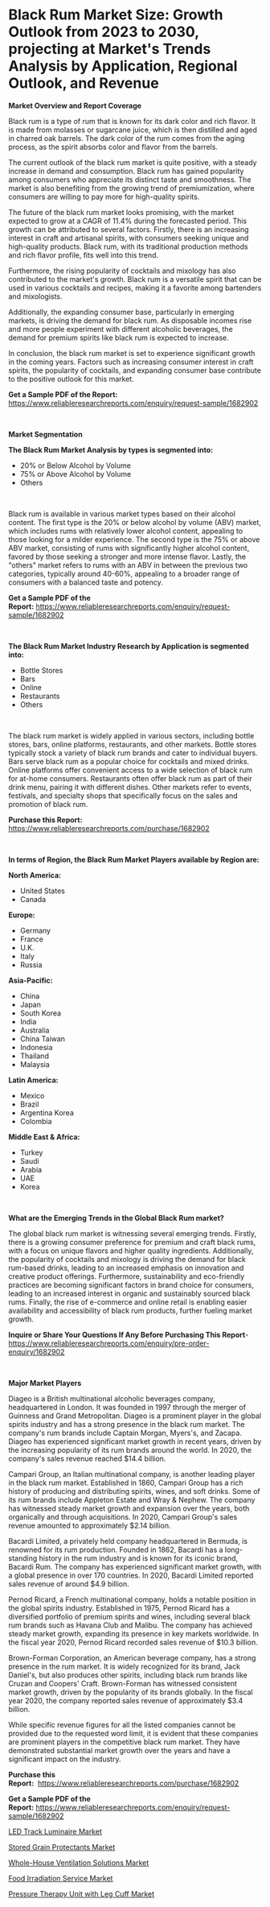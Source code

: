 <p><h1>Black Rum Market Size: Growth Outlook from 2023 to 2030, projecting at Market's Trends Analysis by Application, Regional Outlook, and Revenue</h1></p><p><strong>Market Overview and Report Coverage</strong></p>
<p><p>Black rum is a type of rum that is known for its dark color and rich flavor. It is made from molasses or sugarcane juice, which is then distilled and aged in charred oak barrels. The dark color of the rum comes from the aging process, as the spirit absorbs color and flavor from the barrels.</p><p>The current outlook of the black rum market is quite positive, with a steady increase in demand and consumption. Black rum has gained popularity among consumers who appreciate its distinct taste and smoothness. The market is also benefiting from the growing trend of premiumization, where consumers are willing to pay more for high-quality spirits.</p><p>The future of the black rum market looks promising, with the market expected to grow at a CAGR of 11.4% during the forecasted period. This growth can be attributed to several factors. Firstly, there is an increasing interest in craft and artisanal spirits, with consumers seeking unique and high-quality products. Black rum, with its traditional production methods and rich flavor profile, fits well into this trend.</p><p>Furthermore, the rising popularity of cocktails and mixology has also contributed to the market's growth. Black rum is a versatile spirit that can be used in various cocktails and recipes, making it a favorite among bartenders and mixologists.</p><p>Additionally, the expanding consumer base, particularly in emerging markets, is driving the demand for black rum. As disposable incomes rise and more people experiment with different alcoholic beverages, the demand for premium spirits like black rum is expected to increase.</p><p>In conclusion, the black rum market is set to experience significant growth in the coming years. Factors such as increasing consumer interest in craft spirits, the popularity of cocktails, and expanding consumer base contribute to the positive outlook for this market.</p></p>
<p><strong>Get a Sample PDF of the Report:</strong> <a href="https://www.reliableresearchreports.com/enquiry/request-sample/1682902">https://www.reliableresearchreports.com/enquiry/request-sample/1682902</a></p>
<p>&nbsp;</p>
<p><strong>Market Segmentation</strong></p>
<p><strong>The Black Rum Market Analysis by types is segmented into:</strong></p>
<p><ul><li>20% or Below Alcohol by Volume</li><li>75% or Above Alcohol by Volume</li><li>Others</li></ul></p>
<p>&nbsp;</p>
<p><p>Black rum is available in various market types based on their alcohol content. The first type is the 20% or below alcohol by volume (ABV) market, which includes rums with relatively lower alcohol content, appealing to those looking for a milder experience. The second type is the 75% or above ABV market, consisting of rums with significantly higher alcohol content, favored by those seeking a stronger and more intense flavor. Lastly, the "others" market refers to rums with an ABV in between the previous two categories, typically around 40-60%, appealing to a broader range of consumers with a balanced taste and potency.</p></p>
<p><strong>Get a Sample PDF of the Report:</strong>&nbsp;<a href="https://www.reliableresearchreports.com/enquiry/request-sample/1682902">https://www.reliableresearchreports.com/enquiry/request-sample/1682902</a></p>
<p>&nbsp;</p>
<p><strong>The Black Rum Market Industry Research by Application is segmented into:</strong></p>
<p><ul><li>Bottle Stores</li><li>Bars</li><li>Online</li><li>Restaurants</li><li>Others</li></ul></p>
<p>&nbsp;</p>
<p><p>The black rum market is widely applied in various sectors, including bottle stores, bars, online platforms, restaurants, and other markets. Bottle stores typically stock a variety of black rum brands and cater to individual buyers. Bars serve black rum as a popular choice for cocktails and mixed drinks. Online platforms offer convenient access to a wide selection of black rum for at-home consumers. Restaurants often offer black rum as part of their drink menu, pairing it with different dishes. Other markets refer to events, festivals, and specialty shops that specifically focus on the sales and promotion of black rum.</p></p>
<p><strong>Purchase this Report:</strong>&nbsp; <a href="https://www.reliableresearchreports.com/purchase/1682902">https://www.reliableresearchreports.com/purchase/1682902</a></p>
<p>&nbsp;</p>
<p><strong>In terms of Region, the Black Rum Market Players available by Region are:</strong></p>
<p>
    <p> <strong> North America: </strong>
        <ul>
            <li>United States</li>
            <li>Canada</li>
        </ul>
        </p> 
    <p> <strong> Europe: </strong>
        <ul>
            <li>Germany</li>
            <li>France</li>
            <li>U.K.</li>
            <li>Italy</li>
            <li>Russia</li>
        </ul>
        </p> 
    <p> <strong> Asia-Pacific: </strong>
        <ul>
            <li>China</li>
            <li>Japan</li>
            <li>South Korea</li>
            <li>India</li>
            <li>Australia</li>
            <li>China Taiwan</li>
            <li>Indonesia</li>
            <li>Thailand</li>
            <li>Malaysia</li>
        </ul>
        </p> 
    <p> <strong> Latin America: </strong>
        <ul>
            <li>Mexico</li>
            <li>Brazil</li>
            <li>Argentina Korea</li>
            <li>Colombia</li>
        </ul>
        </p> 
    <p> <strong> Middle East & Africa: </strong>
        <ul>
            <li>Turkey</li>
            <li>Saudi</li>
            <li>Arabia</li>
            <li>UAE</li>
            <li>Korea</li>
        </ul>
    </p>
    </p>
<p>&nbsp;</p>
<p><strong>What are the Emerging Trends in the Global Black Rum market?</strong></p>
<p><p>The global black rum market is witnessing several emerging trends. Firstly, there is a growing consumer preference for premium and craft black rums, with a focus on unique flavors and higher quality ingredients. Additionally, the popularity of cocktails and mixology is driving the demand for black rum-based drinks, leading to an increased emphasis on innovation and creative product offerings. Furthermore, sustainability and eco-friendly practices are becoming significant factors in brand choice for consumers, leading to an increased interest in organic and sustainably sourced black rums. Finally, the rise of e-commerce and online retail is enabling easier availability and accessibility of black rum products, further fueling market growth.</p></p>
<p><strong>Inquire or Share Your Questions If Any Before Purchasing This Report</strong>- <a href="https://www.reliableresearchreports.com/enquiry/pre-order-enquiry/1682902">https://www.reliableresearchreports.com/enquiry/pre-order-enquiry/1682902</a></p>
<p>&nbsp;</p>
<p><strong>Major Market Players</strong></p>
<p><p>Diageo is a British multinational alcoholic beverages company, headquartered in London. It was founded in 1997 through the merger of Guinness and Grand Metropolitan. Diageo is a prominent player in the global spirits industry and has a strong presence in the black rum market. The company's rum brands include Captain Morgan, Myers's, and Zacapa. Diageo has experienced significant market growth in recent years, driven by the increasing popularity of its rum brands around the world. In 2020, the company's sales revenue reached $14.4 billion.</p><p>Campari Group, an Italian multinational company, is another leading player in the black rum market. Established in 1860, Campari Group has a rich history of producing and distributing spirits, wines, and soft drinks. Some of its rum brands include Appleton Estate and Wray & Nephew. The company has witnessed steady market growth and expansion over the years, both organically and through acquisitions. In 2020, Campari Group's sales revenue amounted to approximately $2.14 billion.</p><p>Bacardi Limited, a privately held company headquartered in Bermuda, is renowned for its rum production. Founded in 1862, Bacardi has a long-standing history in the rum industry and is known for its iconic brand, Bacardi Rum. The company has experienced significant market growth, with a global presence in over 170 countries. In 2020, Bacardi Limited reported sales revenue of around $4.9 billion.</p><p>Pernod Ricard, a French multinational company, holds a notable position in the global spirits industry. Established in 1975, Pernod Ricard has a diversified portfolio of premium spirits and wines, including several black rum brands such as Havana Club and Malibu. The company has achieved steady market growth, expanding its presence in key markets worldwide. In the fiscal year 2020, Pernod Ricard recorded sales revenue of $10.3 billion.</p><p>Brown-Forman Corporation, an American beverage company, has a strong presence in the rum market. It is widely recognized for its brand, Jack Daniel's, but also produces other spirits, including black rum brands like Cruzan and Coopers' Craft. Brown-Forman has witnessed consistent market growth, driven by the popularity of its brands globally. In the fiscal year 2020, the company reported sales revenue of approximately $3.4 billion.</p><p>While specific revenue figures for all the listed companies cannot be provided due to the requested word limit, it is evident that these companies are prominent players in the competitive black rum market. They have demonstrated substantial market growth over the years and have a significant impact on the industry.</p></p>
<p><strong>Purchase this Report:</strong>&nbsp;&nbsp;<a href="https://www.reliableresearchreports.com/purchase/1682902">https://www.reliableresearchreports.com/purchase/1682902</a></p>
<p></p>
<p><strong>Get a Sample PDF of the Report:</strong>&nbsp;<a href="https://www.reliableresearchreports.com/enquiry/request-sample/1682902">https://www.reliableresearchreports.com/enquiry/request-sample/1682902</a></p>
<p><p><a href="https://medium.com/@nilltanay7548659/analyzing-led-track-luminaire-market-global-industry-perspective-and-forecast-2023-to-2030-724a811e2b7e">LED Track Luminaire Market</a></p><p><a href="https://www.linkedin.com/pulse/decoding-stored-grain-protectants-market-deep-dive-latest/">Stored Grain Protectants Market</a></p><p><a href="https://medium.com/@fitanstorm7845/whole-house-ventilation-solutions-market-insight-market-trends-growth-forecasted-from-2023-to-3cfb6c6e6d91">Whole-House Ventilation Solutions Market</a></p><p><a href="https://www.linkedin.com/pulse/food-irradiation-service-market-insights-players-forecast/">Food Irradiation Service Market</a></p><p><a href="https://github.com/GroverBarry/Market-Research-Report-List-2/blob/main/pressure-therapy-unit-with-leg-cuff-market.md">Pressure Therapy Unit with Leg Cuff Market</a></p></p>